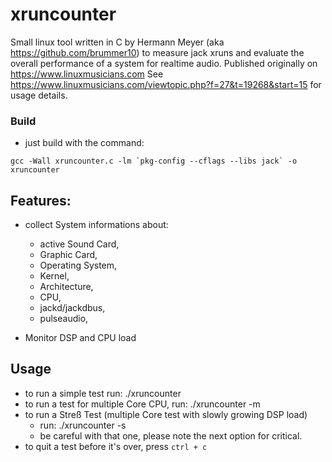 # xruncounter
Small linux tool written in C by Hermann Meyer (aka https://github.com/brummer10) to measure jack xruns and evaluate the overall performance of a system for realtime audio.
Published originally on https://www.linuxmusicians.com
See https://www.linuxmusicians.com/viewtopic.php?f=27&t=19268&start=15 for usage details.

### Build

- just build with the command:

```
gcc -Wall xruncounter.c -lm `pkg-config --cflags --libs jack` -o xruncounter
```

## Features:

- collect System informations about:
    - active Sound Card,
    - Graphic Card,
    - Operating System,
    - Kernel,
    - Architecture,
    - CPU,
    - jackd/jackdbus,
    - pulseaudio,

- Monitor DSP and CPU load

## Usage

- to run a simple test run: ./xruncounter
- to run a test for multiple Core CPU, run: ./xruncounter -m
- to run a Streß Test (multiple Core test with slowly growing DSP load)
    - run: ./xruncounter -s 
    - be careful with that one, please note the next option for critical.
- to quit a test before it's over, press `ctrl + c`


